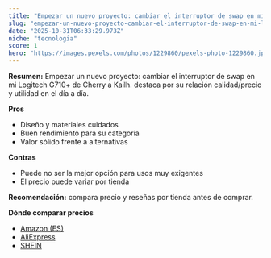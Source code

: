 ```yaml
---
title: "Empezar un nuevo proyecto: cambiar el interruptor de swap en mi Logitech G710+ de Cherry a Kailh."
slug: "empezar-un-nuevo-proyecto-cambiar-el-interruptor-de-swap-en-mi-logitech-g710-de-"
date: "2025-10-31T06:33:29.973Z"
niche: "tecnologia"
score: 1
hero: "https://images.pexels.com/photos/1229860/pexels-photo-1229860.jpeg?auto=compress&cs=tinysrgb&fit=crop&h=627&w=1200&auto=compress&cs=tinysrgb&w=1200&h=675&fit=crop"
---
```


**Resumen:** Empezar un nuevo proyecto: cambiar el interruptor de swap en mi Logitech G710+ de Cherry a Kailh. destaca por su relación calidad/precio y utilidad en el día a día.

**Pros**
- Diseño y materiales cuidados
- Buen rendimiento para su categoría
- Valor sólido frente a alternativas

**Contras**
- Puede no ser la mejor opción para usos muy exigentes
- El precio puede variar por tienda

**Recomendación:** compara precio y reseñas por tienda antes de comprar.

**Dónde comparar precios**
- [Amazon (ES)](https://www.amazon.es/s?k=Empezar%20un%20nuevo%20proyecto%3A%20cambiar%20el%20interruptor%20de%20swap%20en%20mi%20Logitech%20G710%2B%20de%20Cherry%20a%20Kailh.&tag=teknovashop25-21)
- [AliExpress](https://www.aliexpress.com/wholesale?SearchText=Empezar%20un%20nuevo%20proyecto%3A%20cambiar%20el%20interruptor%20de%20swap%20en%20mi%20Logitech%20G710%2B%20de%20Cherry%20a%20Kailh.)
- [SHEIN](https://www.shein.com/pdsearch/Empezar%20un%20nuevo%20proyecto%3A%20cambiar%20el%20interruptor%20de%20swap%20en%20mi%20Logitech%20G710%2B%20de%20Cherry%20a%20Kailh.)